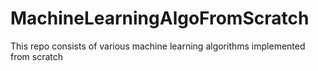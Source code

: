 # MachineLearningAlgoFromScratch
This repo consists of various machine learning algorithms implemented from scratch
